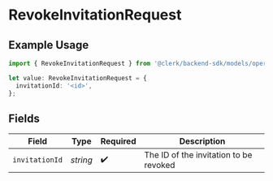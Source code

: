 # RevokeInvitationRequest

## Example Usage

```typescript
import { RevokeInvitationRequest } from '@clerk/backend-sdk/models/operations';

let value: RevokeInvitationRequest = {
  invitationId: '<id>',
};
```

## Fields

| Field          | Type     | Required           | Description                            |
| -------------- | -------- | ------------------ | -------------------------------------- |
| `invitationId` | _string_ | :heavy_check_mark: | The ID of the invitation to be revoked |
